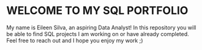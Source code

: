 # WELCOME TO MY SQL PORTFOLIO
My name is Eileen Silva, an aspiring Data Analyst!
In this repository you will be able to find SQL projects I am working on or have already completed.
Feel free to reach out and I hope you enjoy my work ;)
